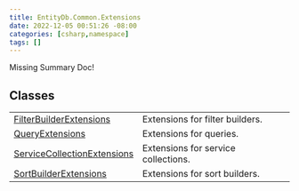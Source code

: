 ```yaml
---
title: EntityDb.Common.Extensions
date: 2022-12-05 00:51:26 -08:00
categories: [csharp,namespace]
tags: []
---
```


Missing Summary Doc!
## Classes
<table><tr><td><a href='/posts/csharp.member.entitydb.common.extensions.filterbuilderextensions/'>FilterBuilderExtensions</a></td><td>
Extensions for filter builders.
</td></tr><tr><td><a href='/posts/csharp.member.entitydb.common.extensions.queryextensions/'>QueryExtensions</a></td><td>
Extensions for queries.
</td></tr><tr><td><a href='/posts/csharp.member.entitydb.common.extensions.servicecollectionextensions/'>ServiceCollectionExtensions</a></td><td>
Extensions for service collections.
</td></tr><tr><td><a href='/posts/csharp.member.entitydb.common.extensions.sortbuilderextensions/'>SortBuilderExtensions</a></td><td>
Extensions for sort builders.
</td></tr></table>
